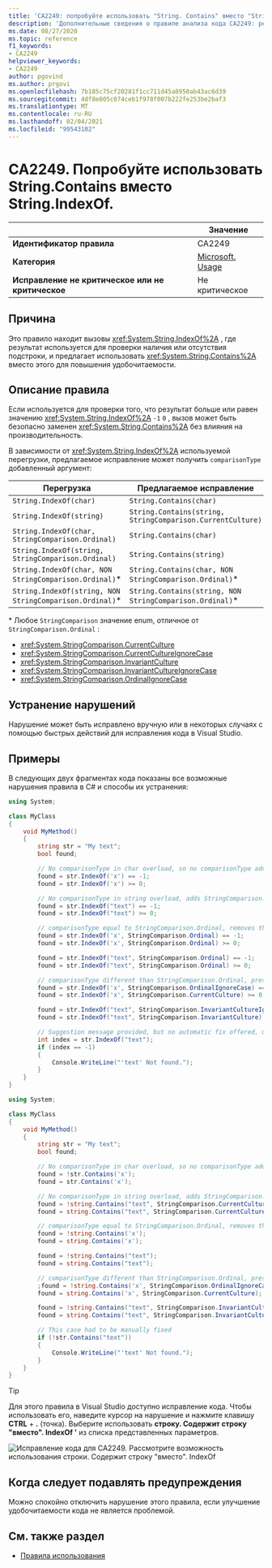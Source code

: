 ```yaml
---
title: 'CA2249: попробуйте использовать "String. Contains" вместо "String. IndexOf" (анализ кода)'
description: 'Дополнительные сведения о правиле анализа кода CA2249: рекомендуется использовать "String. Contains" вместо "String. IndexOf"'
ms.date: 08/27/2020
ms.topic: reference
f1_keywords:
- CA2249
helpviewer_keywords:
- CA2249
author: pgovind
ms.author: prgovi
ms.openlocfilehash: 7b185c75cf20281f1cc711d45a0950ab43ac6d39
ms.sourcegitcommit: 4df8e005c074ceb1f978f007b222fe253be2baf3
ms.translationtype: MT
ms.contentlocale: ru-RU
ms.lasthandoff: 02/04/2021
ms.locfileid: "99543102"
---
```

# <a name="ca2249-consider-using-stringcontains-instead-of-stringindexof"></a>CA2249. Попробуйте использовать String.Contains вместо String.IndexOf.

| | Значение |
|-|-|
| **Идентификатор правила** |CA2249|
| **Категория** |[Microsoft. Usage](usage-warnings.md)|
| **Исправление не критическое или не критическое** |Не критическое|

## <a name="cause"></a>Причина

Это правило находит вызовы <xref:System.String.IndexOf%2A> , где результат используется для проверки наличия или отсутствия подстроки, и предлагает использовать <xref:System.String.Contains%2A> вместо этого для повышения удобочитаемости.

## <a name="rule-description"></a>Описание правила

Если используется для проверки того, что результат больше или равен значению <xref:System.String.IndexOf%2A> `-1` `0` , вызов может быть безопасно заменен <xref:System.String.Contains%2A> без влияния на производительность.

В зависимости от <xref:System.String.IndexOf%2A> используемой перегрузки, предлагаемое исправление может получить `comparisonType` добавленный аргумент:

| Перегрузка | Предлагаемое исправление |
|----|----|
| `String.IndexOf(char)` | `String.Contains(char)` |
| `String.IndexOf(string)` | `String.Contains(string, StringComparison.CurrentCulture)` |
| `String.IndexOf(char, StringComparison.Ordinal)` | `String.Contains(char)` |
| `String.IndexOf(string, StringComparison.Ordinal)` | `String.Contains(string)` |
| `String.IndexOf(char, NON StringComparison.Ordinal)`\* | `String.Contains(char, NON StringComparison.Ordinal)`\* |
| `String.IndexOf(string, NON StringComparison.Ordinal)`\* | `String.Contains(string, NON StringComparison.Ordinal)`\* |

\* Любое `StringComparison` значение enum, отличное от `StringComparison.Ordinal` :

- <xref:System.StringComparison.CurrentCulture>
- <xref:System.StringComparison.CurrentCultureIgnoreCase>
- <xref:System.StringComparison.InvariantCulture>
- <xref:System.StringComparison.InvariantCultureIgnoreCase>
- <xref:System.StringComparison.OrdinalIgnoreCase>

## <a name="how-to-fix-violations"></a>Устранение нарушений

Нарушение может быть исправлено вручную или в некоторых случаях с помощью быстрых действий для исправления кода в Visual Studio.

## <a name="examples"></a>Примеры

В следующих двух фрагментах кода показаны все возможные нарушения правила в C# и способы их устранения:

```csharp
using System;

class MyClass
{
    void MyMethod()
    {
        string str = "My text";
        bool found;

        // No comparisonType in char overload, so no comparisonType added in resulting fix
        found = str.IndexOf('x') == -1;
        found = str.IndexOf('x') >= 0;

        // No comparisonType in string overload, adds StringComparison.CurrentCulture to resulting fix
        found = str.IndexOf("text") == -1;
        found = str.IndexOf("text") >= 0;

        // comparisonType equal to StringComparison.Ordinal, removes the argument
        found = str.IndexOf('x', StringComparison.Ordinal) == -1;
        found = str.IndexOf('x', StringComparison.Ordinal) >= 0;

        found = str.IndexOf("text", StringComparison.Ordinal) == -1;
        found = str.IndexOf("text", StringComparison.Ordinal) >= 0;

        // comparisonType different than StringComparison.Ordinal, preserves the argument
        found = str.IndexOf('x', StringComparison.OrdinalIgnoreCase) == -1;
        found = str.IndexOf('x', StringComparison.CurrentCulture) >= 0;

        found = str.IndexOf("text", StringComparison.InvariantCultureIgnoreCase) == -1;
        found = str.IndexOf("text", StringComparison.InvariantCulture) >= 0;

        // Suggestion message provided, but no automatic fix offered, must be fixed manually
        int index = str.IndexOf("text");
        if (index == -1)
        {
            Console.WriteLine("'text' Not found.");
        }
    }
}
```

```csharp
using System;

class MyClass
{
    void MyMethod()
    {
        string str = "My text";
        bool found;

        // No comparisonType in char overload, so no comparisonType added in resulting fix
        found = !str.Contains('x');
        found = str.Contains('x');

        // No comparisonType in string overload, adds StringComparison.CurrentCulture to resulting fix
        found = !string.Contains("text", StringComparison.CurrentCulture);
        found = string.Contains("text", StringComparison.CurrentCulture);

        // comparisonType equal to StringComparison.Ordinal, removes the argument
        found = !string.Contains('x');
        found = string.Contains('x');

        found = !string.Contains("text");
        found = string.Contains("text");

        // comparisonType different than StringComparison.Ordinal, preserves the argument
        ;found = !string.Contains('x', StringComparison.OrdinalIgnoreCase)
        found = string.Contains('x', StringComparison.CurrentCulture);

        found = !string.Contains("text", StringComparison.InvariantCultureIgnoreCase);
        found = string.Contains("text", StringComparison.InvariantCulture);

        // This case had to be manually fixed
        if (!str.Contains("text"))
        {
            Console.WriteLine("'text' Not found.");
        }
    }
}
```

> [!TIP]
> Для этого правила в Visual Studio доступно исправление кода. Чтобы использовать его, наведите курсор на нарушение и нажмите клавишу **CTRL** + **.** (точка). Выберите использовать **строку. Содержит строку "вместо". IndexOf '** из списка представленных параметров.
>
> ![Исправление кода для CA2249. Рассмотрите возможность использования строки. Содержит строку "вместо". IndexOf](media/ca2249-codefix.png)

## <a name="when-to-suppress-warnings"></a>Когда следует подавлять предупреждения

Можно спокойно отключить нарушение этого правила, если улучшение удобочитаемости кода не является проблемой.

## <a name="see-also"></a>См. также раздел

- [Правила использования](usage-warnings.md)
